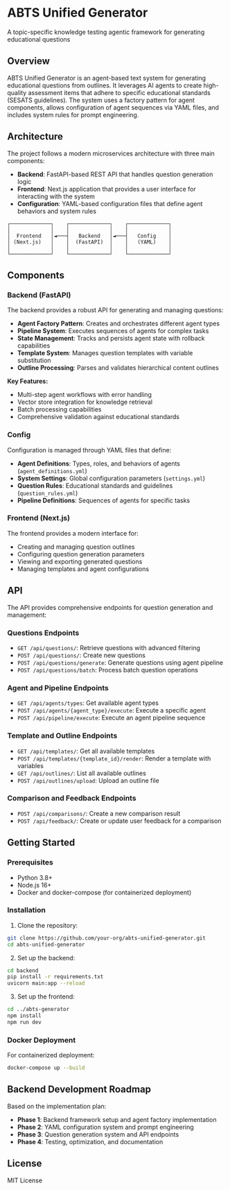 # ABTS Unified Generator

A topic-specific knowledge testing agentic framework for generating educational questions

## Overview

ABTS Unified Generator is an agent-based text system for generating educational questions from outlines. It leverages AI agents to create high-quality assessment items that adhere to specific educational standards (SESATS guidelines). The system uses a factory pattern for agent components, allows configuration of agent sequences via YAML files, and includes system rules for prompt engineering.

## Architecture

The project follows a modern microservices architecture with three main components:

- **Backend**: FastAPI-based REST API that handles question generation logic
- **Frontend**: Next.js application that provides a user interface for interacting with the system
- **Configuration**: YAML-based configuration files that define agent behaviors and system rules

```
┌─────────────┐    ┌─────────────┐    ┌─────────────┐
│             │    │             │    │             │
│  Frontend   │◄───┤   Backend   │◄───┤   Config    │
│ (Next.js)   │    │  (FastAPI)  │    │   (YAML)    │
│             │    │             │    │             │
└─────────────┘    └─────────────┘    └─────────────┘
```

## Components

### Backend (FastAPI)

The backend provides a robust API for generating and managing questions:

- **Agent Factory Pattern**: Creates and orchestrates different agent types
- **Pipeline System**: Executes sequences of agents for complex tasks
- **State Management**: Tracks and persists agent state with rollback capabilities
- **Template System**: Manages question templates with variable substitution
- **Outline Processing**: Parses and validates hierarchical content outlines

**Key Features:**

- Multi-step agent workflows with error handling
- Vector store integration for knowledge retrieval
- Batch processing capabilities
- Comprehensive validation against educational standards

### Config

Configuration is managed through YAML files that define:

- **Agent Definitions**: Types, roles, and behaviors of agents (`agent_definitions.yml`)
- **System Settings**: Global configuration parameters (`settings.yml`)
- **Question Rules**: Educational standards and guidelines (`question_rules.yml`)
- **Pipeline Definitions**: Sequences of agents for specific tasks

### Frontend (Next.js)

The frontend provides a modern interface for:

- Creating and managing question outlines
- Configuring question generation parameters
- Viewing and exporting generated questions
- Managing templates and agent configurations

## API

The API provides comprehensive endpoints for question generation and management:

### Questions Endpoints

- `GET /api/questions/`: Retrieve questions with advanced filtering
- `POST /api/questions/`: Create new questions
- `POST /api/questions/generate`: Generate questions using agent pipeline
- `POST /api/questions/batch`: Process batch question operations

### Agent and Pipeline Endpoints

- `GET /api/agents/types`: Get available agent types
- `POST /api/agents/{agent_type}/execute`: Execute a specific agent
- `POST /api/pipeline/execute`: Execute an agent pipeline sequence

### Template and Outline Endpoints

- `GET /api/templates/`: Get all available templates
- `POST /api/templates/{template_id}/render`: Render a template with variables
- `GET /api/outlines/`: List all available outlines
- `POST /api/outlines/upload`: Upload an outline file

### Comparison and Feedback Endpoints

- `POST /api/comparisons/`: Create a new comparison result
- `POST /api/feedback/`: Create or update user feedback for a comparison

## Getting Started

### Prerequisites

- Python 3.8+
- Node.js 16+
- Docker and docker-compose (for containerized deployment)

### Installation

1. Clone the repository:

```bash
git clone https://github.com/your-org/abts-unified-generator.git
cd abts-unified-generator
```

2. Set up the backend:

```bash
cd backend
pip install -r requirements.txt
uvicorn main:app --reload
```

3. Set up the frontend:

```bash
cd ../abts-generator
npm install
npm run dev
```

### Docker Deployment

For containerized deployment:

```bash
docker-compose up --build
```

## Backend Development Roadmap

Based on the implementation plan:

- **Phase 1**: Backend framework setup and agent factory implementation
- **Phase 2**: YAML configuration system and prompt engineering
- **Phase 3**: Question generation system and API endpoints
- **Phase 4**: Testing, optimization, and documentation

## License

MIT License
